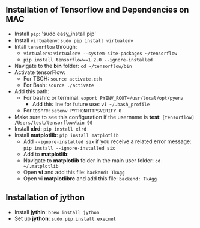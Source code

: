 ## Installation of Tensorflow and Dependencies on MAC

* Install `pip`: 'sudo easy_install pip'
* Install `virtualenv`: `sudo pip install virtualenv`
* Intall `tensorflow` through:
   * `virtualenv`: `virtualenv --system-site-packages ~/tensorflow`
   * `pip install tensorflow==1.2.0 --ignore-installed`
* Navigate to the __bin__ folder: `cd ~/tensorflow/bin`
* Activate tensorFlow: 
   * For TSCH: `source activate.csh`
   * For Bash: `source ./activate`
* Add this path:
   * For bashrc or terminal: `export PYENV_ROOT=/usr/local/opt/pyenv`
      * Add this line for future use: `vi ~/.bash_profile`
   * For tcshrc: `setenv PYTHONHTTPSVERIFY 0`
* Make sure to see this configuration if the username is __test__: `[tensorflow] /Users/test/tensorflow/bin 90`
* Install __xlrd__: `pip install xlrd`
* Install __matplotlib__: `pip install matplotlib`
   * Add `--ignore-installed six` if you receive a related error message: `pip install --ignore-installed six`
   * Add to __matplotlib__:
   * Navigate to __matplotlib__ folder in the main user folder: `cd ~/.matplotlib`
   * Open __vi__ and add this file: `backend: TkAgg`
   * Open vi __matplotlibrc__ and add this file: `backend: TkAgg`
   
## Installation of jython
* Install __jythin__: `brew install jython`
* Set up __jython__: [`sudo pip install execnet`](https://codespeak.net/execnet/example/hybridpython.html)
